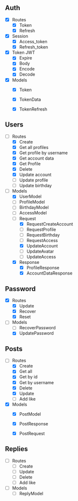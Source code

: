 ## Auth
- [x] Routes
  - [x] Token
  - [x] Refresh
- [x] Session
  - [x] Access_token
  - [x] Refresh_token
- [x] Token JWT
  - [x] Expire
  - [x] Body
  - [x] Encode
  - [x] Decode
- [x] Models
  - [x] Token
  - [x] TokenData
  - [x] TokenRefresh


## Users
- [ ] Routes 
  - [x] Create
  - [x] Get all profiles
  - [x] Get profile by username
  - [x] Get account data
  - [x] Get Profile
  - [x] Delete
  - [x] Update account
  - [ ] Update profile
  - [ ] Update birthday
- [ ] Models
  - [x] UserModel
  - [ ] ProfileModel
  - [ ] BirthdayModel
  - [ ] AccessModel
  - [ ] Request
    - [x] RequestCreateAccount
    - [ ] RequestProfile
    - [ ] RequestBirthday
    - [ ] RequestAccess
    - [x] UpdateAccount
    - [ ] UpdateAvatar
    - [ ] UpdateAccess
  - [x] Response
    - [x] ProfileResponse
    - [x] AccountDataResponse

## Password
- [x] Routes
  - [x] Update
  - [x] Recover
  - [x] Reset
- [ ] Models
  - [ ] RecoverPassword
  - [x] UpdatePassword

## Posts
- [ ] Routes
  - [x] Create
  - [x] Get all
  - [x] Get by id
  - [x] Get by username
  - [x] Delete
  - [x] Update
  - [ ] Add like
- [x] Models
  - [x] PostModel
  - [x] PostResponse
  - [x] PostRequest


## Replies
- [ ] Routes
  - [ ] Create
  - [ ] Update
  - [ ] Delete
  - [ ] Add like
- [ ] Models
  - [ ] ReplyModel
